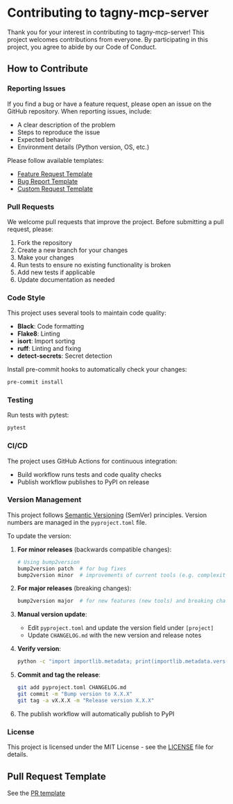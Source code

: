 # Contributing to tagny-mcp-server

Thank you for your interest in contributing to tagny-mcp-server! This project welcomes contributions from everyone. By participating in this project, you agree to abide by our Code of Conduct.

## How to Contribute

### Reporting Issues

If you find a bug or have a feature request, please open an issue on the GitHub repository. When reporting issues, include:

- A clear description of the problem
- Steps to reproduce the issue
- Expected behavior
- Environment details (Python version, OS, etc.)

Please follow available templates:
- [Feature Request Template](.github/ISSUE_TEMPLATE/feature_request.md)
- [Bug Report Template](.github/ISSUE_TEMPLATE/bug_report.md)
- [Custom Request Template](.github/ISSUE_TEMPLATE/custom.md)

### Pull Requests

We welcome pull requests that improve the project. Before submitting a pull request, please:

1. Fork the repository
2. Create a new branch for your changes
3. Make your changes
4. Run tests to ensure no existing functionality is broken
5. Add new tests if applicable
6. Update documentation as needed

### Code Style

This project uses several tools to maintain code quality:

- **Black**: Code formatting
- **Flake8**: Linting
- **isort**: Import sorting
- **ruff**: Linting and fixing
- **detect-secrets**: Secret detection

Install pre-commit hooks to automatically check your changes:
```bash
pre-commit install
```

### Testing

Run tests with pytest:
```bash
pytest
```

### CI/CD

The project uses GitHub Actions for continuous integration:
- Build workflow runs tests and code quality checks
- Publish workflow publishes to PyPI on release

### Version Management

This project follows [Semantic Versioning](https://semver.org/) (SemVer) principles. Version numbers are managed in the `pyproject.toml` file.

To update the version:

1. **For minor releases** (backwards compatible changes):
   ```bash
   # Using bump2version
   bump2version patch  # for bug fixes
   bump2version minor  # improvements of current tools (e.g. complexity)
   ```

2. **For major releases** (breaking changes):
   ```bash
   bump2version major  # for new features (new tools) and breaking changes
   ```

3. **Manual version update**:
   - Edit `pyproject.toml` and update the version field under `[project]`
   - Update `CHANGELOG.md` with the new version and release notes

4. **Verify version**:
   ```bash
   python -c "import importlib.metadata; print(importlib.metadata.version('tagny-mcp-server'))"
   ```

5. **Commit and tag the release**:
   ```bash
   git add pyproject.toml CHANGELOG.md
   git commit -m "Bump version to X.X.X"
   git tag -a vX.X.X -m "Release version X.X.X"
   ```

6. The publish workflow will automatically publish to PyPI

### License

This project is licensed under the MIT License - see the [LICENSE](LICENSE) file for details.

## Pull Request Template

See the [PR template](.github/pull_request_template.md)
